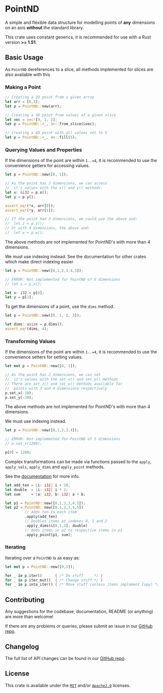 
# PointND

A simple and flexible data structure for modelling points of 
**any** dimensions on an axis **without** the standard library.

This crate uses constant generics, it is recommended 
for use with a Rust version **>= 1.51**.

## Basic Usage

As `PointND` dereferences to a slice, all methods 
implemented for slices are also available with this

### Making a Point

```rust
// Creating a 2D point from a given array
let arr = [0,1];
let p = PointND::new(arr);

// Creating a 3D point from values of a given slice
let vec = vec![0, 1, 2];
let p = PointND::<_, 3>::from_slice(&vec);

// Creating a 4D point with all values set to 5
let p = PointND::<_, 4>::fill(5);
```

### Querying Values and Properties 

If the dimensions of the point are within `1..=4`, it is 
recommended to use the convenience getters for accessing values.

```rust
let p = PointND::new([0, 1]);

// As the point has 2 dimensions, we can access
//  it's values with the x() and y() methods
let x: &i32 = p.x();
let y = p.y();

assert_eq!(*x, arr[0]);
assert_eq!(*y, arr[1]);

// If the point had 3 dimensions, we could use the above and:
//  let z = p.z();
// Or with 4 dimensions, the above and:
//  let w = p.w();
```

The above methods are not implemented for PointND's with more than 4 dimensions. 

We must use indexing instead. See the documentation for other crates which make 
direct indexing easier

```rust
let p = PointND::new([0,1,2,3,4,5]);

// ERROR: Not implemented for PointND of 6 dimensions
// let x = p.x();

let x: i32 = p[0];
let y = p[1];
```

To get the dimensions of a point, use the `dims` method.

```rust
let p = PointND::new([0, 1, 2, 3]);

let dims: usize = p.dims();
assert_eq!(dims, 4);
```

### Transforming Values

If the dimensions of the point are within `1..=4`, it is 
recommended to use the convenience setters for setting values.

```rust
let mut p = PointND::new([0, 1]);

// As the point has 2 dimensions, we can set
//  it's values with the set_x() and set_y() methods
// There are set_z() and set_w() methods available for
//  points with 3 and 4 dimensions respectively
p.set_x(-10);
p.set_y(-20);
```

The above methods are not implemented for PointND's with more than 4 dimensions. 

We must use indexing instead.

```rust
let p = PointND::new([0,1,2,3,4]);

// ERROR: Not implemented for PointND of 5 dimensions
// p.set_x(1200);

p[0] = 1200;
```

Complex transformations can be made via functions passed to the `apply`, 
`apply_vals`, `apply_dims` and `apply_point` methods. 

See the [documentation][docs] for more info.

```rust
let add_ten = |i: i32| i + 10;
let double  = |i: i32| i * 2;
let sum     = |a: i32, b: i32| a + b;

let p1 = PointND::new([0,1,2,3,4,5]);
let p2 = PointND::new([0,1,2,3,4,5])
         // Adds ten to each item
         .apply(add_ten)
         // Doubles items at indexes 0, 1 and 2
         .apply_dims(&[0,1,2], double)
         // Adds items in p2 to respective items in p1
         .apply_point(p1, sum);
```

### Iterating

Iterating over a `PointND` is as easy as:

```rust
let mut p = PointND::new([0,1]);

for _ in p.iter()      { /* Do stuff     */ }
for _ in p.iter_mut()  { /* Change stuff */ }
for _ in p.into_iter() { /* Move stuff (unless items implement Copy) */ }
```

## Contributing

Any suggestions for the codebase, documentation, README (or anything) are more than welcome!

If there are any problems or queries, please submit an issue in our [GitHub repo][repo].

## Changelog

The full list of API changes can be found in our [GitHub repo][changelog].

## License

This crate is available under the [`MIT`][mit-license] 
and/or [`Apache2.0`][apache-license] licenses.

[docs]: https://docs.rs/point-nd/0.5.0/point_nd/

[repo]: https://github.com/taennan/point-nd/tree/main
[changelog]: https://github.com/taennan/point-nd/blob/main/CHANGELOG.md
[mit-license]: https://github.com/taennan/point-nd/blob/main/LICENSE-MIT
[apache-license]: https://github.com/taennan/point-nd/blob/main/LICENSE-APACHE

[axmac]: https://crates.io/crates/axmac